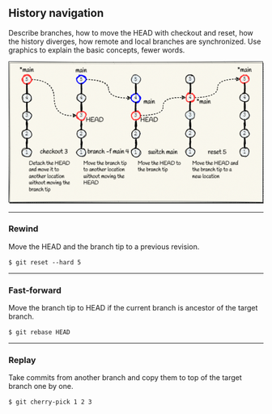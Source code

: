 ## History navigation

Describe branches, how to move the HEAD with checkout and reset, how the 
history diverges, how remote and local branches are synchronized. Use 
graphics to explain the basic concepts, fewer words.

![Branch navigation](../Assets/images/git-branch-navigation.png)

-------------------------------------------------------------------------------
### Rewind
Move the HEAD and the branch tip to a previous revision.

```shell
$ git reset --hard 5
```

-------------------------------------------------------------------------------
### Fast-forward
Move the branch tip to HEAD if the current branch is ancestor of the target 
branch.

```shell
$ git rebase HEAD
```

-------------------------------------------------------------------------------
### Replay
Take commits from another branch and copy them to top of the target branch one 
by one.

```shell
$ git cherry-pick 1 2 3
```
